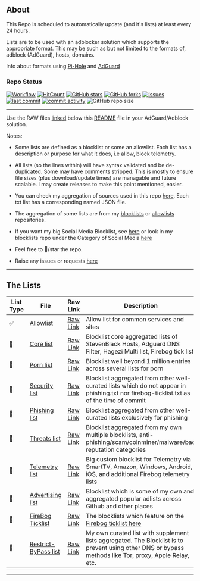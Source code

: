 ## About

This Repo is scheduled to automatically update (and it's lists) at least every 24 hours.

Lists are to be used with an adblocker solution which supports the appropriate format. This may be such as but not limited to the formats of, adblock (AdGuard), hosts, domains.

Info about formats using [Pi-Hole](https://pi-hole.net/blog/2023/03/22/pi-hole-ftl-v5-22-web-v5-19-and-core-v5-16-1-released#page-content) and [AdGuard](https://adguard.com/kb/general/ad-filtering/create-own-filters/)


### Repo Status

[![Workflow](https://github.com/SystemJargon/filters/actions/workflows/main.yml/badge.svg)](https://github.com/SystemJargon/filters/actions/workflows/main.yml) 
[![HitCount](https://hits.dwyl.com/systemjargon/filters.svg?style=flat&show=unique)](http://hits.dwyl.com/systemjargon/filters) 
[![GitHub stars](https://img.shields.io/github/stars/systemjargon/filters)](https://github.com/systemjargon/filters/stargazers) [![GitHub forks](https://img.shields.io/github/forks/systemjargon/filters)](https://github.com/systemjargon/filters/network/members) [![Issues](https://img.shields.io/github/issues/systemjargon/filters)](https://github.com/SystemJargon/filters/issues) 
[![last commit](https://img.shields.io/github/last-commit/SystemJargon/filters.svg)](https://github.com/SystemJargon/filters/commits/master) [![commit activity](https://img.shields.io/github/commit-activity/y/SystemJargon/filters.svg)](https://github.com/SystemJargon/filters/commits/master) ![GitHub repo size](https://img.shields.io/github/repo-size/systemjargon/filters)

----


Use the RAW files [linked](#the-lists) below this [README](https://github.com/SystemJargon/filters/blob/main/README.md) file in your AdGuard/Adblock solution. 

Notes:

* Some lists are defined as a blocklist or some an allowlist. Each list has a description or purpose for what it does, i.e allow, block telemetry.

* All lists (so the lines within) will have syntax validated and be de-duplicated. Some may have comments stripped. This is mostly to ensure file sizes (plus download/update times) are managable and future scalable. I may create releases to make this point mentioned, easier.

* You can check my aggregation of sources used in this repo [here](https://github.com/SystemJargon/filters/tree/main/source). Each txt list has a corresponding named JSON file.

* The aggregation of some lists are from my [blocklists](https://github.com/systemjargon/blocklists) or [allowlists](https://github.com/systemjargon/allowlists) repositories. 

* If you want my big Social Media Blocklist, see [here](https://github.com/SystemJargon/blocklists/blob/main/lists/categories/social-media/SystemJargon_Block_SocialMedia_AG.txt) or look in my blocklists repo under the Category of Social Media [here](https://github.com/SystemJargon/blocklists/blob/main/lists/categories/social-media)

* Feel free to 🌟/star the repo.

* Raise any issues or requests [here](https://github.com/SystemJargon/filters/issues/new/choose) 

----

## The Lists

| List Type | File | Raw Link | Description |
|--------|------|----------|-------------|
| ✅ | [Allowlist](allowlist.txt) | [Raw Link](https://raw.githubusercontent.com/SystemJargon/filters/main/allowlist.txt) | Allow list for common services and sites |
| 🚫 | [Core list](core.txt) | [Raw Link](https://raw.githubusercontent.com/systemjargon/filters/main/core.txt) | Blocklist core aggregated lists of StevenBlack Hosts, Adguard DNS Filter, Hagezi Multi list, Firebog tick list |
| 🚫 | [Porn list](porn.txt) | [Raw Link](https://raw.githubusercontent.com//systemjargon/filters/main/porn.txt) | Blocklist well beyond 1 million entries across several lists for porn |
| 🚫 | [Security list](security.txt) | [Raw Link](https://raw.githubusercontent.com/systemjargon/filters/main/security.txt) | Blocklist aggregated from other well-curated lists which do not appear in phishing.txt nor firebog-ticklist.txt as of the time of commit |
| 🚫 | [Phishing list](phishing.txt) | [Raw Link](https://raw.githubusercontent.com/systemjargon/filters/main/phishing.txt) | Blocklist aggregated from other well-curated lists exclusively for phishing |
| 🚫 | [Threats list](threats.txt) | [Raw Link](https://raw.githubusercontent.com/systemjargon/filters/main/threats.txt) | Blocklist aggregated from my own multiple blocklists, anti-phishing/scam/coinminer/malware/bad reputation categories |
| 🚫 | [Telemetry list](telemetry.txt) | [Raw Link](https://raw.githubusercontent.com/systemjargon/filters/main/telemetry.txt) | Big custom blocklist for Telemetry via SmartTV, Amazon, Windows, Android, iOS, and additional Firebog telemetry lists |
| 🚫 | [Advertising list](ads.txt) | [Raw Link](https://raw.githubusercontent.com/systemjargon/filters/main/ads.txt) | Blocklist which is some of my own and aggregated popular adlists across Github and other places |
| 🚫 | [FireBog Ticklist](firebog-ticklist.txt) | [Raw Link](https://raw.githubusercontent.com/systemjargon/filters/main/firebog-ticklist.txt) | The blocklists which feature on the [Firebog ticklist here](https://v.firebog.net/hosts/lists.php?type=tick) |
| 🚫 | [Restrict-ByPass list](restrict-bypass.txt) | [Raw Link](https://raw.githubusercontent.com/systemjargon/filters/main/restrict-bypass.txt) | My own curated list with supplement lists aggregated. The Blocklist is to prevent using other DNS or bypass methods like Tor, proxy, Apple Relay, etc. |

----


